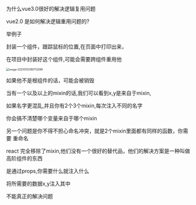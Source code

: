 为什么vue3.0很好的解决逻辑复用问题

vue2.0 是如何解决逻辑重用问题的?

举例子

封装一个组件，跟踪鼠标的位置,在页面中打印出来，

在项目中封装好这个组件,可能会需要跨组件重用他

<img src="/Users/edz/Library/Application Support/typora-user-images/image-20210103190712089.png" alt="image-20210103190712089" style="zoom:50%;" />

如果他不是根组件的话，可能会被销毁

当有一个以及以上的mixin的话,我们可以看到x,y是来自于mixin,

如果名字更混乱,并且你有2个3个mixin,每次注入不同的名字

你会搞不清楚哪个变量来自于哪个mixin

另一个问题是你不得不担心命名冲突，就是2个mixin里面都有同样的函数，你需要 重命名

react 完全移除了mixin,他们没有一个很好的替代品，他们的解决方案是一种叫做高阶组件的东西

是通过props,你需要什么就注入什么

将所需要的数据x,y注入其中

不能真正的解决问题


